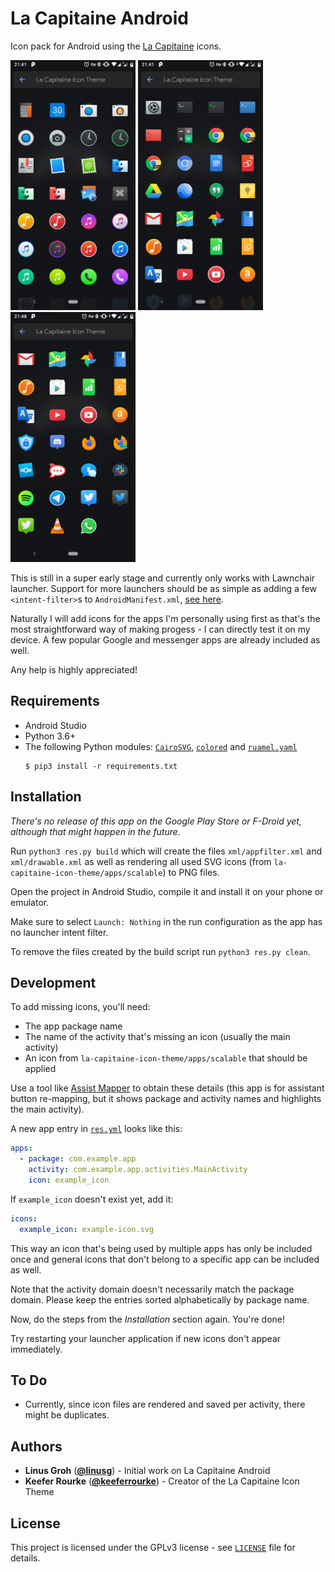 # La Capitaine Android

Icon pack for Android using the [La Capitaine](https://github.com/keeferrourke/la-capitaine-icon-theme)
icons.

<img src="images/icon_list_1.png" alt="Icon List (1)" height="400"> <img src="images/icon_list_2.png" alt="Icon List (2)" height="400"> <img src="images/icon_list_3.png" alt="Icon List (3)" height="400">

This is still in a super early stage and currently only works with Lawnchair
launcher. Support for more launchers should be as simple as adding a few
`<intent-filter>`s to `AndroidManifest.xml`,
[see here](https://github.com/iamareebjamal/scratch_icon_pack_source/blob/master/app/src/main/AndroidManifest.xml).

Naturally I will add icons for the apps I'm personally using first as that's
the most straightforward way of making progess - I can directly test it on my
device. A few popular Google and messenger apps are already included as well.

Any help is highly appreciated!

## Requirements

- Android Studio
- Python 3.6+
- The following Python modules:
  [`CairoSVG`](https://pypi.org/project/CairoSVG/),
  [`colored`](https://pypi.org/project/colored/) and
  [`ruamel.yaml`](https://pypi.org/project/ruamel.yaml/)
  ```console
  $ pip3 install -r requirements.txt
  ```

## Installation

*There's no release of this app on the Google Play Store or F-Droid yet,
although that might happen in the future.*

Run `python3 res.py build` which will create the files `xml/appfilter.xml` and
`xml/drawable.xml` as well as rendering all used SVG icons (from
`la-capitaine-icon-theme/apps/scalable`) to PNG files.

Open the project in Android Studio, compile it and install it on your phone or
emulator.

Make sure to select `Launch: Nothing` in the run configuration as the app has
no launcher intent filter.

To remove the files created by the build script run `python3 res.py clean`.

## Development

To add missing icons, you'll need:

- The app package name
- The name of the activity that's missing an icon (usually the main activity)
- An icon from `la-capitaine-icon-theme/apps/scalable` that should be applied

Use a tool like [Assist Mapper](https://play.google.com/store/apps/details?id=amirz.assistmapper)
to obtain these details (this app is for assistant button re-mapping, but it
shows package and activity names and highlights the main activity).

A new app entry in [`res.yml`](res.yml) looks like this:

```yaml
apps:
  - package: com.example.app
    activity: com.example.app.activities.MainActivity
    icon: example_icon
```

If `example_icon` doesn't exist yet, add it:

```yaml
icons:
  example_icon: example-icon.svg
```

This way an icon that's being used by multiple apps has only be included once
and general icons that don't belong to a specific app can be included as well.

Note that the activity domain doesn't necessarily match the package domain.
Please keep the entries sorted alphabetically by package name.

Now, do the steps from the *Installation* section again. You're done!

Try restarting your launcher application if new icons don't appear immediately.

## To Do

- Currently, since icon files are rendered and saved per activity, there might
  be duplicates.

## Authors

- **Linus Groh** ([**@linusg**](https://github.com/linusg/)) -
  Initial work on La Capitaine Android
- **Keefer Rourke** ([**@keeferrourke**](https://github.com/keeferrourke/)) -
  Creator of the La Capitaine Icon Theme

## License

This project is licensed under the GPLv3 license - see [`LICENSE`](LICENSE)
file for details.
